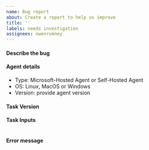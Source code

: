 ```yaml
---
name: Bug report
about: Create a report to help us improve
title: ''
labels: needs investigation
assignees: owenrumney
---
```


#### Describe the bug

<!-- A clear and concise description of what the bug is. -->

#### Agent details

<!-- Provide agent details -->

* Type: Microsoft-Hosted Agent or Self-Hosted Agent
* OS: Linux, MacOS or Windows
* Version: provide agent version

#### Task Version

<!-- The version of the extension that you have installed in the organization -->

#### Task Inputs

<!-- Provide your task inputs without any sensitive data -->
<!-- At least specify run method. eg docker/pre-installed binary/installed by task-->
```yaml

```

#### Error message

<!-- Details of the error message that you are seeing -->
```log

```
